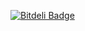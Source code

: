 [![Bitdeli Badge](https://d2weczhvl823v0.cloudfront.net/jiekebo/byenspuls/trend.png)](https://bitdeli.com/free "Bitdeli Badge")
